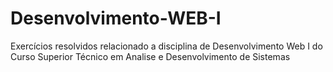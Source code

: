 # Desenvolvimento-WEB-I
Exercícios resolvidos relacionado a disciplina de Desenvolvimento Web I do Curso Superior Técnico em Analise e Desenvolvimento de Sistemas
